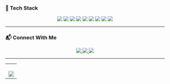### 🚀 Tech Stack

<p align="center">
  <img src="https://img.shields.io/badge/-MongoDB-4DB33D?style=flat&logo=mongodb&logoColor=white"/>
  <img src="https://img.shields.io/badge/-Express.js-000000?style=flat&logo=express&logoColor=white"/>
  <img src="https://img.shields.io/badge/-React-61DAFB?style=flat&logo=react&logoColor=black"/>
  <img src="https://img.shields.io/badge/-Node.js-339933?style=flat&logo=node.js&logoColor=white"/>
  <img src="https://img.shields.io/badge/-Firebase-FFCA28?style=flat&logo=firebase&logoColor=black"/>
  <img src="https://img.shields.io/badge/-GitHub-181717?style=flat&logo=github&logoColor=white"/>
  <img src="https://img.shields.io/badge/-TailwindCSS-38B2AC?style=flat&logo=tailwind-css&logoColor=white"/>
  <img src="https://img.shields.io/badge/-JavaScript-F7DF1E?style=flat&logo=javascript&logoColor=black"/>
  <img src="https://img.shields.io/badge/-TypeScript-3178C6?style=flat&logo=typescript&logoColor=white"/>
</p>

---

### 📬 Connect With Me

<p align="center">
  <a href="https://www.linkedin.com/in/vishwas-singh-346244225">
    <img src="https://img.shields.io/badge/-LinkedIn-0077B5?style=flat&logo=linkedin&logoColor=white" />
  </a>
  <a href="mailto:vishwasvibhuofficial123@gmail.com">
    <img src="https://img.shields.io/badge/-Email-D14836?style=flat&logo=gmail&logoColor=white" />
  </a>
  <a href="https://leetcode.com/wiebuu/">
    <img src="https://img.shields.io/badge/-LeetCode-FFA116?style=flat&logo=leetcode&logoColor=black" />
  </a>
</p>


---

<table align="center" width="100%">
<tr>
<td colspan="2" align="center">
<br/>
<img src="https://github-profile-summary-cards.vercel.app/api/cards/profile-details?username=wiebuuu&theme=radical" width="95%" />
</td>
</tr>
</table>





